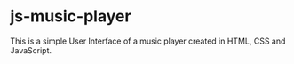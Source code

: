 # js-music-player
This is a simple User Interface of a music player created in HTML, CSS and JavaScript.
